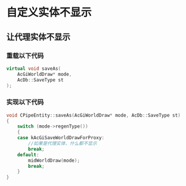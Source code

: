 # 自定义实体不显示

## 让代理实体不显示

### 重载以下代码

```cpp
virtual void saveAs(
    AcGiWorldDraw* mode,
    AcDb::SaveType st
);
```

### 实现以下代码

```cpp
void CPipeEntity::saveAs(AcGiWorldDraw* mode, AcDb::SaveType st)
{
    switch (mode->regenType())
    {
    case kAcGiSaveWorldDrawForProxy:
        //如果是代理实体，什么都不显示
        break;
    default:
        midWorldDraw(mode);
        break;
    }
}
```